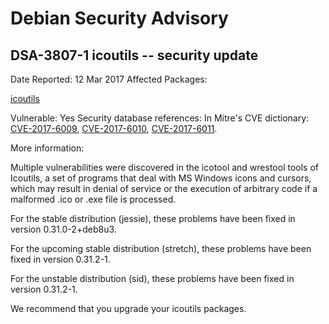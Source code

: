 
Debian Security Advisory
========================


DSA-3807-1 icoutils -- security update
--------------------------------------



Date Reported:
12 Mar 2017
Affected Packages:

[icoutils](https://packages.debian.org/src:icoutils)

Vulnerable:
Yes
Security database references:
In Mitre's CVE dictionary: [CVE-2017-6009](https://security-tracker.debian.org/tracker/CVE-2017-6009), [CVE-2017-6010](https://security-tracker.debian.org/tracker/CVE-2017-6010), [CVE-2017-6011](https://security-tracker.debian.org/tracker/CVE-2017-6011).  

More information:

Multiple vulnerabilities were discovered in the icotool and wrestool
tools of Icoutils, a set of programs that deal with MS Windows icons and
cursors, which may result in denial of service or the execution of
arbitrary code if a malformed .ico or .exe file is processed.


For the stable distribution (jessie), these problems have been fixed in
version 0.31.0-2+deb8u3.


For the upcoming stable distribution (stretch), these problems have been
fixed in version 0.31.2-1.


For the unstable distribution (sid), these problems have been fixed in
version 0.31.2-1.


We recommend that you upgrade your icoutils packages.





